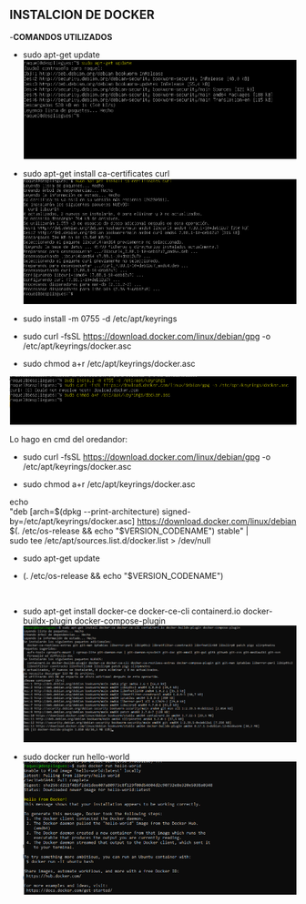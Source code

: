 ## INSTALCION DE DOCKER ##

-**COMANDOS UTILIZADOS**

- sudo apt-get update
![PrimerPaso.png](PrimerPaso.png)



- sudo apt-get install ca-certificates curl
![SegundoPaso.png](SegundoPaso.png)

- sudo install -m 0755 -d /etc/apt/keyrings
- sudo curl -fsSL https://download.docker.com/linux/debian/gpg -o /etc/apt/keyrings/docker.asc
- sudo chmod a+r /etc/apt/keyrings/docker.asc

![Paso3.png](Paso3.png)

Lo hago en cmd del oredandor:

- sudo curl -fsSL https://download.docker.com/linux/debian/gpg -o /etc/apt/keyrings/docker.asc
![]()



- sudo chmod a+r /etc/apt/keyrings/docker.asc
![]()

echo \
  "deb [arch=$(dpkg --print-architecture) signed-by=/etc/apt/keyrings/docker.asc] https://download.docker.com/linux/debian \
  $(. /etc/os-release && echo "$VERSION_CODENAME") stable" | \
  sudo tee /etc/apt/sources.list.d/docker.list > /dev/null
![]()

- sudo apt-get update
![]()

- (. /etc/os-release && echo "$VERSION_CODENAME")


![]()

- sudo apt-get install docker-ce docker-ce-cli containerd.io docker-buildx-plugin docker-compose-plugin
![9.png](9.png)



- sudo docker run hello-world
![Final10.png](Final10.png)